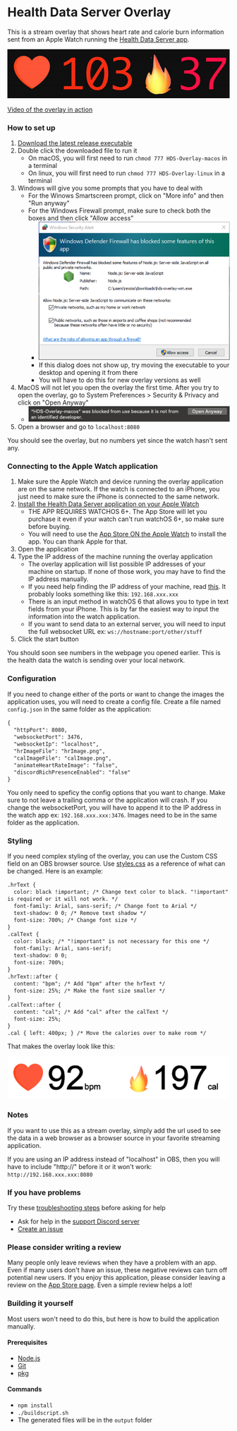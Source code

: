 # Health Data Server Overlay
This is a stream overlay that shows heart rate and calorie burn information sent from an Apple Watch running the [Health Data Server app](https://apps.apple.com/app/apple-store/id1496042074?pt=118722341&ct=GitHub&mt=8).

![Preview Image](https://github.com/Rexios80/Health-Data-Server-Overlay/raw/master/readme_assets/PreviewImage.gif)

[Video of the overlay in action](https://www.youtube.com/watch?v=CFGlA7JWUFo)

### How to set up
1. [Download the latest release executable](https://github.com/Rexios80/Health-Data-Server-Overlay/releases)
2. Double click the downloaded file to run it
    - On macOS, you will first need to run `chmod 777 HDS-Overlay-macos` in a terminal
    - On linux, you will first need to run `chmod 777 HDS-Overlay-linux` in a terminal
3. Windows will give you some prompts that you have to deal with
    - For the Winows Smartscreen prompt, click on "More info" and then "Run anyway"
    - For the Windows Firewall prompt, make sure to check both the boxes and then click "Allow access"
        - ![Firewall Dialog](https://github.com/Rexios80/Health-Data-Server-Overlay/raw/master/readme_assets/firewall-dialog.png)
        - If this dialog does not show up, try moving the executable to your desktop and opening it from there
        - You will have to do this for new overlay versions as well
4. MacOS will not let you open the overlay the first time. After you try to open the overlay, go to System Preferences > Security & Privacy and click on "Open Anyway"
    - ![macOS Security Page](https://github.com/Rexios80/Health-Data-Server-Overlay/raw/master/readme_assets/macos-security-page.png)
5. Open a browser and go to `localhost:8080`

You should see the overlay, but no numbers yet since the watch hasn't sent any.

### Connecting to the Apple Watch application
1. Make sure the Apple Watch and device running the overlay application are on the same network. If the watch is connected to an iPhone, you just need to make sure the iPhone is connected to the same network.
2. [Install the Health Data Server application on your Apple Watch](https://apps.apple.com/us/app/health-data-server/id1496042074)
   - THE APP REQUIRES WATCHOS 6+. The App Store will let you purchase it even if your watch can't run watchOS 6+, so make sure before buying.
   - You will need to use the [App Store ON the Apple Watch](https://support.apple.com/guide/watch/get-more-apps-apd99e3c6a68/watchos) to install the app. You can thank Apple for that.
3. Open the application
4. Type the IP address of the machine running the overlay application
   - The overlay application will list possible IP addresses of your machine on startup. If none of those work, you may have to find the IP address manually.
   - If you need help finding the IP address of your machine, read [this](https://www.tp-link.com/us/support/faq/838/). It probably looks something like this: `192.168.xxx.xxx`
   - There is an input method in watchOS 6 that allows you to type in text fields from your iPhone. This is by far the easiest way to input the information into the watch application.
   - If you want to send data to an external server, you will need to input the full websocket URL ex: `ws://hostname:port/other/stuff`
5. Click the start button

You should soon see numbers in the webpage you opened earlier. This is the health data the watch is sending over your local network.

### Configuration
If you need to change either of the ports or want to change the images the application uses, you will need to create a config file. Create a file named `config.json` in the same folder as the application:
```
{
  "httpPort": 8080,
  "websocketPort": 3476,
  "websocketIp": "localhost",
  "hrImageFile": "hrImage.png",
  "calImageFile": "calImage.png",
  "animateHeartRateImage": "false",
  "discordRichPresenceEnabled": "false"
}
```
You only need to speficy the config options that you want to change. Make sure to not leave a trailing comma or the application will crash. If you change the websocketPort, you will have to append it to the IP address in the watch app ex: `192.168.xxx.xxx:3476`. Images need to be in the same folder as the application.

### Styling
If you need complex styling of the overlay, you can use the Custom CSS field on an OBS browser source. Use [styles.css](public/styles.css) as a reference of what can be changed. Here is an example:
```
.hrText {
  color: black !important; /* Change text color to black. "!important" is required or it will not work. */
  font-family: Arial, sans-serif; /* Change font to Arial */
  text-shadow: 0 0; /* Remove text shadow */
  font-size: 700%; /* Change font size */
}
.calText {
  color: black; /* "!important" is not necessary for this one */
  font-family: Arial, sans-serif;
  text-shadow: 0 0;
  font-size: 700%;
}
.hrText::after {
  content: "bpm"; /* Add "bpm" after the hrText */
  font-size: 25%; /* Make the font size smaller */
}
.calText::after {
  content: "cal"; /* Add "cal" after the calText */
  font-size: 25%;
}
.cal { left: 400px; } /* Move the calories over to make room */
```
That makes the overlay look like this:

![CSS Example](https://github.com/Rexios80/Health-Data-Server-Overlay/raw/master/readme_assets/cssExample.png)

### Notes
If you want to use this as a stream overlay, simply add the url used to see the data in a web browser as a browser source in your favorite streaming application.

If you are using an IP address instead of "localhost" in OBS, then you will have to include "http://" before it or it won't work: `http://192.168.xxx.xxx:8080`

### If you have problems
Try these [troubleshooting steps](https://github.com/Rexios80/Health-Data-Server-Overlay/wiki/Troubleshooting) before asking for help
- Ask for help in the [support Discord server](https://discord.gg/FayYYcm)
- [Create an issue](https://github.com/Rexios80/Health-Data-Server-Overlay/issues/new?assignees=&labels=&template=bug-report.md&title=)

### Please consider writing a review
Many people only leave reviews when they have a problem with an app. Even if many users don't have an issue, these negative reviews can turn off potential new users. If you enjoy this application, please consider leaving a review on the [App Store page](https://apps.apple.com/app/apple-store/id1496042074?pt=118722341&ct=GitHub&mt=8). Even a simple review helps a lot!

### Building it yourself
Most users won't need to do this, but here is how to build the application manually.

#### Prerequisites
   - [Node.js](https://nodejs.org/)
   - [Git](https://git-scm.com/)
   - [pkg](https://github.com/vercel/pkg)

#### Commands
   - `npm install`
   - `./buildscript.sh`
   - The generated files will be in the `output` folder
